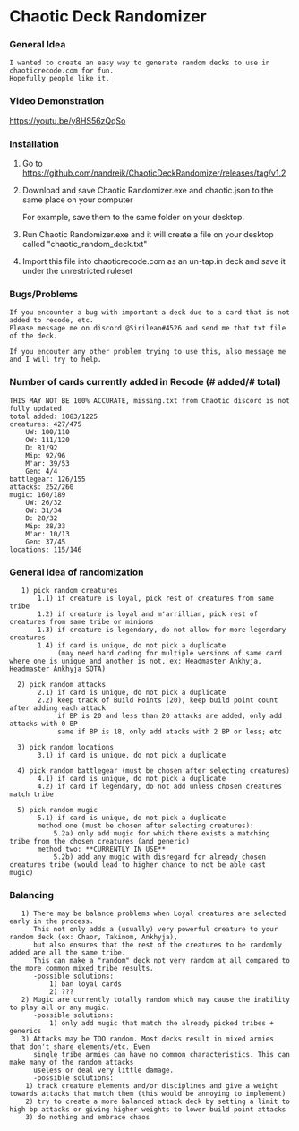 # Chaotic Deck Randomizer

### General Idea
	I wanted to create an easy way to generate random decks to use in chaoticrecode.com for fun.
	Hopefully people like it. 

### Video Demonstration
https://youtu.be/y8HS56zQqSo

### Installation
1) Go to https://github.com/nandreik/ChaoticDeckRandomizer/releases/tag/v1.2
2) Download and save Chaotic Randomizer.exe and chaotic.json to the same place on your computer 
   
   For example, save them to the same folder on your desktop.
3) Run Chaotic Randomizer.exe and it will create a file on your desktop called "chaotic_random_deck.txt"
4) Import this file into chaoticrecode.com as an un-tap.in deck and save it under the unrestricted ruleset

### Bugs/Problems
	If you encounter a bug with important a deck due to a card that is not added to recode, etc. 
	Please message me on discord @Sirilean#4526 and send me that txt file of the deck.
	
	If you encouter any other problem trying to use this, also message me and I will try to help.

### Number of cards currently added in Recode (# added/# total) 
	THIS MAY NOT BE 100% ACCURATE, missing.txt from Chaotic discord is not fully updated
	total added: 1083/1225
	creatures: 427/475
		UW: 100/110
		OW: 111/120
		D: 81/92
		Mip: 92/96
		M'ar: 39/53
		Gen: 4/4
	battlegear: 126/155
	attacks: 252/260
	mugic: 160/189
		UW: 26/32
		OW: 31/34
		D: 28/32
		Mip: 28/33
		M'ar: 10/13
		Gen: 37/45
	locations: 115/146


### General idea of randomization 
       1) pick random creatures
           1.1) if creature is loyal, pick rest of creatures from same tribe 
           1.2) if creature is loyal and m'arrillian, pick rest of creatures from same tribe or minions
           1.3) if creature is legendary, do not allow for more legendary creatures
           1.4) if card is unique, do not pick a duplicate 
                (may need hard coding for multiple versions of same card where one is unique and another is not, ex: Headmaster Ankhyja, Headmaster Ankhyja SOTA)

      2) pick random attacks
           2.1) if card is unique, do not pick a duplicate 
           2.2) keep track of Build Points (20), keep build point count after adding each attack
                if BP is 20 and less than 20 attacks are added, only add attacks with 0 BP
                same if BP is 18, only add atacks with 2 BP or less; etc

      3) pick random locations 
           3.1) if card is unique, do not pick a duplicate 

      4) pick random battlegear (must be chosen after selecting creatures)
           4.1) if card is unique, do not pick a duplicate 
           4.2) if card if legendary, do not add unless chosen creatures match tribe 

      5) pick random mugic
           5.1) if card is unique, do not pick a duplicate
           method one (must be chosen after selecting creatures): 
               5.2a) only add mugic for which there exists a matching tribe from the chosen creatures (and generic) 
           method two: **CURRENTLY IN USE**
               5.2b) add any mugic with disregard for already chosen creatures tribe (would lead to higher chance to not be able cast mugic) 


### Balancing
       1) There may be balance problems when Loyal creatures are selected early in the process.
          This not only adds a (usually) very powerful creature to your random deck (ex: Chaor, Takinom, Ankhyja),
          but also ensures that the rest of the creatures to be randomly added are all the same tribe. 
          This can make a "random" deck not very random at all compared to the more common mixed tribe results. 
          -possible solutions: 
	          1) ban loyal cards 
	          2) ???
       2) Mugic are currently totally random which may cause the inability to play all or any mugic. 
          -possible solutions: 
	          1) only add mugic that match the already picked tribes + generics 
       3) Attacks may be TOO random. Most decks result in mixed armies that don't share elements/etc. Even
          single tribe armies can have no common characteristics. This can make many of the random attacks
          useless or deal very little damage. 
          -possible solutions: 
		1) track creature elements and/or disciplines and give a weight towards attacks that match them (this would be annoying to implement)
		2) try to create a more balanced attack deck by setting a limit to high bp attacks or giving higher weights to lower build point attacks
		3) do nothing and embrace chaos


